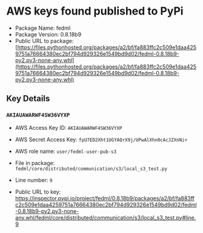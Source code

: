 # AWS keys found published to PyPi

* Package Name: fedml
* Package Version: 0.8.18b9
* Public URL to package: [https://files.pythonhosted.org/packages/a2/bf/fa883ffc2c509e1daa4259751a76664380ec2bf794d929326e1549bd9d02/fedml-0.8.18b9-py2.py3-none-any.whl](https://files.pythonhosted.org/packages/a2/bf/fa883ffc2c509e1daa4259751a76664380ec2bf794d929326e1549bd9d02/fedml-0.8.18b9-py2.py3-none-any.whl)

## Key Details

### `AKIAUAWARWF4SW36VYXP`

* AWS Access Key ID: `AKIAUAWARWF4SW36VYXP`
* AWS Secret Access Key: `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` 
* AWS role name: `user/fedml-user-pub-s3`
* File in package: `fedml/core/distributed/communication/s3/local_s3_test.py`
* Line number: `9`

* Public URL to key: https://inspector.pypi.io/project/fedml/0.8.18b9/packages/a2/bf/fa883ffc2c509e1daa4259751a76664380ec2bf794d929326e1549bd9d02/fedml-0.8.18b9-py2.py3-none-any.whl/fedml/core/distributed/communication/s3/local_s3_test.py#line.9


